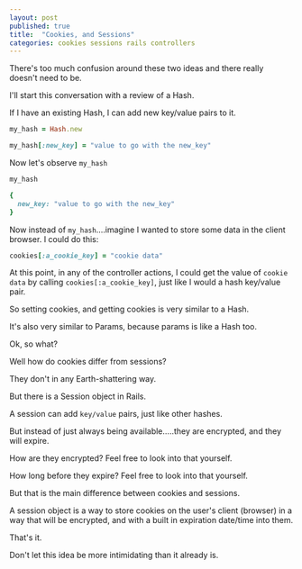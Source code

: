```yaml
---
layout: post
published: true
title:  "Cookies, and Sessions"
categories: cookies sessions rails controllers
---
```


There's too much confusion around these two ideas and there really doesn't need to be.

I'll start this conversation with a review of a Hash.

If I have an existing Hash, I can add new key/value pairs to it.

```ruby
my_hash = Hash.new

my_hash[:new_key] = "value to go with the new_key"
```

Now let's observe `my_hash`

```ruby
my_hash

{
  new_key: "value to go with the new_key"
}
```


Now instead of `my_hash`....imagine I wanted to store some data in the client browser. I could do this:


```ruby
cookies[:a_cookie_key] = "cookie data"
```

At this point, in any of the controller actions, I could get the value of `cookie data` by calling `cookies[:a_cookie_key]`, just like I would a hash key/value pair.


So setting cookies, and getting cookies is very similar to a Hash.

It's also very similar to Params, because params is like a Hash too.

Ok, so what?


Well how do cookies differ from sessions?

They don't in any Earth-shattering way.

But there is a Session object in Rails.

A session can add `key/value` pairs, just like other hashes.

But instead of just always being available.....they are encrypted, and they will expire.

How are they encrypted? Feel free to look into that yourself.

How long before they expire? Feel free to look into that yourself.

But that is the main difference between cookies and sessions.

A session object is a way to store cookies on the user's client (browser) in a way that will be encrypted, and with a built in expiration date/time into them.

That's it.

Don't let this idea be more intimidating than it already is.
